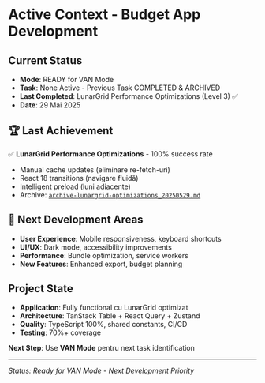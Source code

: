 # Active Context - Budget App Development

## Current Status
- **Mode**: READY for VAN Mode
- **Task**: None Active - Previous Task COMPLETED & ARCHIVED
- **Last Completed**: LunarGrid Performance Optimizations (Level 3) ✅
- **Date**: 29 Mai 2025

## 🏆 Last Achievement
✅ **LunarGrid Performance Optimizations** - 100% success rate
- Manual cache updates (eliminare re-fetch-uri)
- React 18 transitions (navigare fluidă) 
- Intelligent preload (luni adiacente)
- Archive: [`archive-lunargrid-optimizations_20250529.md`](archive/archive-lunargrid-optimizations_20250529.md)

## 🚀 Next Development Areas
- **User Experience**: Mobile responsiveness, keyboard shortcuts
- **UI/UX**: Dark mode, accessibility improvements
- **Performance**: Bundle optimization, service workers
- **New Features**: Enhanced export, budget planning

## Project State
- **Application**: Fully functional cu LunarGrid optimizat
- **Architecture**: TanStack Table + React Query + Zustand
- **Quality**: TypeScript 100%, shared constants, CI/CD
- **Testing**: 70%+ coverage

**Next Step**: Use **VAN Mode** pentru next task identification

---

*Status: Ready for VAN Mode - Next Development Priority*
